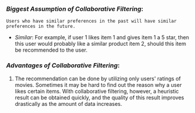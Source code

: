 ### *Biggest Assumption of Collaborative Filtering*:
  
	Users who have similar preferences in the past will have similar preferences in the future.

* *Similar*: For example, if user 1 likes item 1 and gives item 1 a 5 star, then this user would probably like a similar product item 2, should this item be recommended to the user. 

### *Advantages of Collaborative Filtering*:
1. The recommendation can be done by utilizing only users' ratings of movies. Sometimes it may be hard to find out the reason why a user likes certain items. With collaborative filtering, however, a heuristic result can be obtained quickly, and the quality of this result improves drastically as the amount of data increases.
